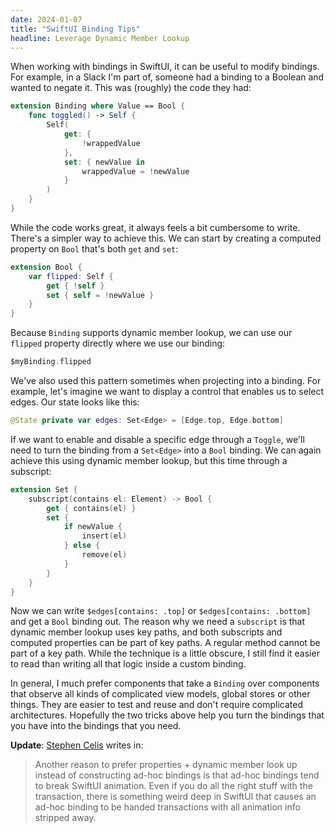 ```yaml
---
date: 2024-01-07
title: "SwiftUI Binding Tips"
headline: Leverage Dynamic Member Lookup
---
```


When working with bindings in SwiftUI, it can be useful to modify bindings. For example, in a Slack I'm part of, someone had a binding to a Boolean and wanted to negate it. This was (roughly) the code they had:

```swift
extension Binding where Value == Bool {
    func toggled() -> Self {
        Self(
            get: {
                !wrappedValue
            },
            set: { newValue in
                wrappedValue = !newValue
            }
        )
    }
}
```

While the code works great, it always feels a bit cumbersome to write. There's a simpler way to achieve this. We can start by creating a computed property on `Bool` that's both `get` and `set`:

```swift
extension Bool {
    var flipped: Self {
        get { !self }
        set { self = !newValue }
    }
}
```

Because `Binding` supports dynamic member lookup, we can use our `flipped` property directly where we use our binding:

```swift
$myBinding.flipped
```

We've also used this pattern sometimes when projecting into a binding. For example, let's imagine we want to display a control that enables us to select edges. Our state looks like this:

```swift
@State private var edges: Set<Edge> = [Edge.top, Edge.bottom]
```

If we want to enable and disable a specific edge through a `Toggle`, we'll need to turn the binding from a `Set<Edge>` into a `Bool` binding. We can again achieve this using dynamic member lookup, but this time through a subscript:

```swift
extension Set {
    subscript(contains el: Element) -> Bool {
        get { contains(el) }
        set {
            if newValue {
                insert(el)
            } else {
                remove(el)
            }
        }
    }
}
```

Now we can write `$edges[contains: .top]` or `$edges[contains: .bottom]` and get a `Bool` binding out. The reason why we need a `subscript` is that dynamic member lookup uses key paths, and both subscripts and computed properties can be part of key paths. A regular method cannot be part of a key path. While the technique is a little obscure, I still find it easier to read than writing all that logic inside a custom binding.

In general, I much prefer components that take a `Binding` over components that observe all kinds of complicated view models, global stores or other things. They are easier to test and reuse and don't require complicated architectures. Hopefully the two tricks above help you turn the bindings that you have into the bindings that you need.

**Update**: [Stephen Celis](https://hachyderm.io/@stephencelis) writes in:

> Another reason to prefer properties + dynamic member look up instead of constructing ad-hoc bindings is that ad-hoc bindings tend to break SwiftUI animation. Even if you do all the right stuff with the transaction, there is something weird deep in SwiftUI that causes an ad-hoc binding to be handed transactions with all animation info stripped away.
